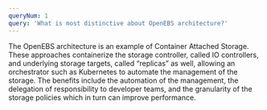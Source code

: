 ```yaml
---
queryNum: 1
query: 'What is most distinctive about OpenEBS architecture?'
---
```


The OpenEBS architecture is an example of Container Attached Storage. These approaches containerize the storage controller, called IO controllers, and underlying storage targets, called “replicas” as well, allowing an orchestrator such as Kubernetes to automate the management of the storage. The benefits include the automation of the management, the delegation of responsibility to developer teams, and the granularity of the storage policies which in turn can improve performance.
